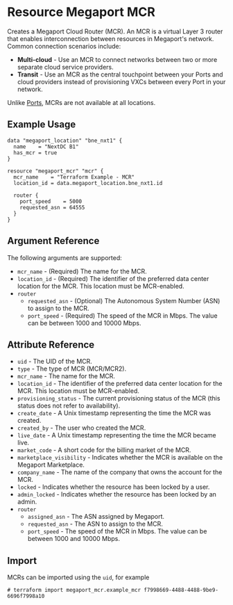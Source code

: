 # Resource Megaport MCR
Creates a Megaport Cloud Router (MCR). An MCR is a virtual Layer 3 router that enables interconnection between resources in Megaport's network. Common connection scenarios include:

 - **Multi-cloud** - Use an MCR to connect networks between two or more separate cloud service providers.
 - **Transit** - Use an MCR as the central touchpoint between your Ports and cloud providers instead of provisioning VXCs between every Port in your network.

Unlike [Ports](Resource_megaport_port), MCRs are not available at all locations.

## Example Usage
```
data "megaport_location" "bne_nxt1" {
  name    = "NextDC B1"
  has_mcr = true
}

resource "megaport_mcr" "mcr" {
  mcr_name    = "Terraform Example - MCR"
  location_id = data.megaport_location.bne_nxt1.id

  router {
    port_speed    = 5000
    requested_asn = 64555
  }
}
```

## Argument Reference
The following arguments are supported:
- `mcr_name` - (Required) The name for the MCR.
- `location_id` - (Required) The identifier of the preferred data center location for the MCR. This location must be MCR-enabled.
- `router`
    - `requested_asn` - (Optional) The Autonomous System Number (ASN) to assign to the MCR.
    - `port_speed` - (Required) The speed of the MCR in Mbps. The value can be between 1000 and 10000 Mbps.
    
## Attribute Reference

- `uid` - The UID of the MCR.
- `type` - The type of MCR (MCR/MCR2).
- `mcr_name` - The name for the MCR.
- `location_id` - The identifier of the preferred data center location for the MCR. This location must be MCR-enabled.
- `provisioning_status` - The current provisioning status of the MCR (this status does not refer to availability).
- `create_date` - A Unix timestamp representing the time the MCR was created.
- `created_by` - The user who created the MCR.
- `live_date` - A Unix timestamp representing the time the MCR became live.
- `market_code` - A short code for the billing market of the MCR.
- `marketplace_visibility` - Indicates whether the MCR is available on the Megaport Marketplace.
- `company_name` - The name of the company that owns the account for the MCR.
- `locked` - Indicates whether the resource has been locked by a user.
- `admin_locked` - Indicates whether the resource has been locked by an admin.
- `router`
    - `assigned_asn` - The ASN assigned by Megaport.
    - `requested_asn` - The ASN to assign to the MCR.
    - `port_speed` - The speed of the MCR in Mbps. The value can be between 1000 and 10000 Mbps.

## Import
MCRs can be imported using the `uid`, for example
 ```shell script
# terraform import megaport_mcr.example_mcr f7998669-4488-4488-9be9-6696f7998a10
```
